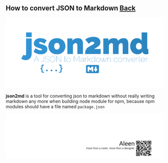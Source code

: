 ## How to convert JSON to Markdown [Back](./qa.md)

<img src="./json2md.png">

**json2md** is a tool for converting json to markdown without really writing markdown any more when building node module for npm, because npm modules should have a file named `package.json`

<a href="http://aleen42.github.io/" target="_blank" ><img src="./../pic/tail.gif"></a>
